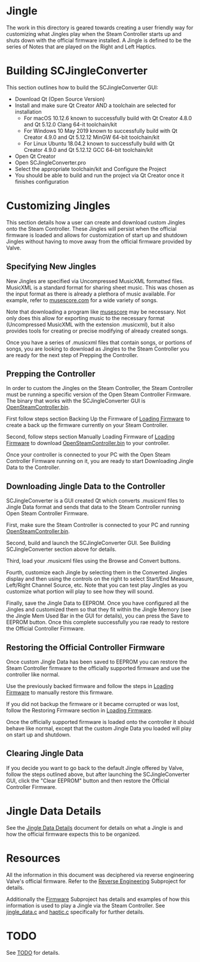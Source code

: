 # Jingle 

The work in this directory is geared towards creating a user friendly way for
 customizing what Jingles play when the Steam Controller starts up and shuts down
 with the official firmware installed. A Jingle is defined to be the series of Notes that 
 are played on the Right and Left Haptics.


# Building SCJingleConverter

This section outlines how to build the SCJingleConverter GUI:

* Download Qt (Open Source Version)
* Install and make sure Qt Creator AND a toolchain are selected for installation
    * For macOS 10.12.6 known to successfully build with Qt Creator 4.8.0 and Qt 5.12.0 Clang 64-it toolchain/kit
    * For Windows 10 May 2019 known to successfully build with Qt Creator 4.9.0 and Qt 5.12.12 MinGW 64-bit toolchain/kit
    * For Linux Ubuntu 18.04.2 known to successfully build with Qt Creator 4.9.0 and Qt 5.12.12 GCC 64-bit toolchain/kit
* Open Qt Creator
* Open SCJingleConverter.pro
* Select the appropriate toolchain/kit and Configure the Project
* You should be able to build and run the project via Qt Creator once it finishes configuration


# Customizing Jingles

This section details how a user can create and download custom Jingles onto
 the Steam Controller. These Jingles will persist when the official firmware is
 loaded and allows for customization of start up and shutdown Jingles without
 having to move away from the official firmware provided by Valve.

## Specifying New Jingles

New Jingles are specified via Uncompressed MusicXML formatted files. MusicXML
 is a standard format for sharing sheet music. This was chosen as the 
 input format as there is already a plethora of music available. For example,
 refer to [musescore.com](https://musescore.com) for a wide variety of songs. 

Note that downloading a program like [musescore](https://musescore.org) may
 be necessary. Not only does this allow for exporting music to the necessary
 format (Uncompressed MusicXML with the extension .musicxml), but it also
 provides tools for creating or precise modifying of already created songs.

Once you have a series of .musicxml files that contain songs, or portions of
 songs, you are looking to download as Jingles to the Steam Controller you
 are ready for the next step of Prepping the Controller.

## Prepping the Controller

In order to custom the Jingles on the Steam Controller, the Steam Controller
 must be running a specific version of the Open Steam Controller Firmware.
 The binary that works with the SCJingleConverter GUI is 
 [OpenSteamController.bin](./bin/OpenSteamController.bin).

First follow steps section Backing Up the Firmware of [Loading Firmware](../LoadingFirmware.md) 
 to create a back up the firmware currently on your Steam Controller. 

Second, follow steps section Manually Loading Firmware of [Loading Firmware](../LoadingFirmware.md)
 to download [OpenSteamController.bin](./bin/OpenSteamController.bin) to your
 controller.

Once your controller is connected to your PC with the Open Steam Controller
 Firmware running on it, you are ready to start Downloading Jingle Data to
 the Controller. 

## Downloading Jingle Data to the Controller

SCJingleConverter is a GUI created Qt which converts .musicxml files to Jingle Data
 format and sends that data to the Steam Controller running Open Steam Controller 
 Firmware.

First, make sure the Steam Controller is connected to your PC and running
 [OpenSteamController.bin](./bin/OpenSteamController.bin).

Second, build and launch the SCJingleConverter GUI. See Building SCJingleConverter
 section above for details.

Third, load your .musicxml files using the Browse and Convert buttons. 

Fourth, customize each Jingle by selecting them in the Converted Jingles 
 display and then using the controls on the right to select Start/End Measure, 
 Left/Right Channel Source, etc. Note that you can test play Jingles as you
 customize what portion will play to see how they will sound. 

Finally, save the Jingle Data to EEPROM. Once you have configured all the 
 Jingles and customized them so that they fit within the Jingle Memory (see
 the Jingle Mem Used Bar in the GUI for details), you can press the
 Save to EEPROM button. Once this complete successfully you rae ready to
 restore the Official Controller Firmware.


## Restoring the Official Controller Firmware

Once custom Jingle Data has been saved to EEPROM you can restore the Steam
 Controller firmware to the officially supported firmware and use the controller
 like normal. 

Use the previously backed firmware and follow the steps in [Loading Firmware](../LoadingFirmware.md) 
 to manually restore this firmware. 

If you did not backup the firmware or it became corrupted or was lost, follow the
 Restoring Firmware section in [Loading Firmware](../LoadingFirmware.md).

Once the officially supported firmware is loaded onto the controller it should
 behave like normal, except that the custom Jingle Data you loaded will play
 on start up and shutdown.


## Clearing Jingle Data

If you decide you want to go back to the default Jingle offered by Valve, follow
 the steps outlined above, but after launching the SCJingleConverter GUI, click the 
 "Clear EEPROM" button and then restore the Official Controller Firmware. 


# Jingle Data Details 

See the [Jingle Data Details](./JingleData.md) document for details on what a
 Jingle is and how the official firmware expects this to be organized.


# Resources

All the information in this document was deciphered via reverse engineering
 Valve's official firmware. Refer to the 
 [Reverse Engineering](../ReverseEngineering/) Subproject for details. 

Additionally the [Firmware](../Firmware) Subproject has details and examples of
 how this information is used to play a Jingle via the Steam Controller. See
 [jingle_data.c](../Firmware/OpenSteamController/src/jingle_data.c) and 
 [haptic.c](../Firmware/OpenSteamController/src/haptic.c) specifically for 
 further details.


# TODO

See [TODO](./TODO.md) for details.
